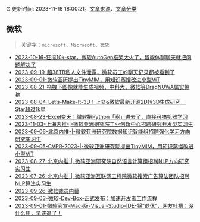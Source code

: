 :alarm_clock: 更新时间: 2023-11-18 18:00:21。[文章来源](/README.md)、[文章分类](/TAGS.md)

## 微软


> 关键字：`microsoft`、`Microsoft`、`微软`



- [2023-10-16-狂揽10k-star，微软AutoGen框架太火了，智能体聊聊天就把问题解决了](https://posts.careerengine.us/p/652cc1dd03569d5751c2319e) 
- [2023-09-19-超38TB私人文件泄露，微软员工的聊天记录都被看到了](https://posts.careerengine.us/p/650986594ea7917fff4cabbc) 
- [2023-09-01-微软亚研提出TinyMIM，用知识蒸馏改进小型ViT](https://posts.careerengine.us/p/64f184c033169b76fba378eb) 
- [2023-08-21-拖拽下图像就能生成视频，中科大、微软等DragNUWA属实惊艳](https://posts.careerengine.us/p/64e2eaab625f4e3d09aa9bcf) 
- [2023-08-04-Let’s-Make-It-3D！上交&微软最新开源2D转3D生成研究，Star超过1k星](https://posts.careerengine.us/p/64cc84fc4c861516a2c22cbd) 
- [2023-08-23-Excel变天！微软把Python「塞」进去了，直接可搞机器学习](https://posts.careerengine.us/p/64e5962ab8c5f3756b91e3b9) 
- [2023-11-03-上海内推-|-微软亚洲研究院工业创新中心招聘研究开发型实习生](https://posts.careerengine.us/p/6544f2273d497161ad1e6eaa) 
- [2023-09-06-北京内推-|-微软亚洲研究院数据知识智能组招聘强化学习方向研究实习生](https://posts.careerengine.us/p/64f7fc4133fcdc69761cba17) 
- [2023-09-05-CVPR-2023-|-​微软亚洲研究院提出TinyMIM，用知识蒸馏改进小型ViT](https://posts.careerengine.us/p/64f6b8e9f41ef838f7d45d45) 
- [2023-08-27-北京内推-|-微软亚洲研究院自然语言计算组招聘NLP方向研究实习生](https://posts.careerengine.us/p/64eb587085dd1d21a2c18785) 
- [2023-07-26-北京内推-|-微软亚洲互联网工程院微软搜索广告算法团队招聘NLP算法实习生](https://posts.careerengine.us/p/64c13ff093b8c152f8e07f19) 
- [2023-09-26-微软裁员内幕](https://posts.careerengine.us/p/65142db8c2abb16907207ee8) 
- [2023-09-03-微软-Dev-Box-正式发布：加速开发者工作流程](https://posts.careerengine.us/p/64f41b8dea681654e6eb2acd) 
- [2023-09-01-微软官宣-Mac-版-Visual-Studio-IDE-将“退休”，网友吐槽：没什么用，早该退了！](https://posts.careerengine.us/p/64f5c1bf33a2aa64ed3cdeb3) 
